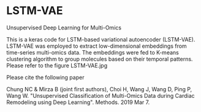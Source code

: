 # LSTM-VAE
Unsupervised Deep Learning for Multi-Omics

This is a keras code for LSTM-based variational autoencoder (LSTM-VAE). LSTM-VAE was employed to extract 
low-dimensional embeddings from time-series multi-omics data. The embeddings were fed to K-means 
clustering algorithm to group molecules based on their temporal patterns. Please refer to the figure LSTM-VAE.jpg 

Please cite the following paper

Chung NC & Mirza B (joint first authors), Choi H, Wang J, Wang D, Ping P, Wang W. "Unsupervised Classification of Multi-Omics Data during Cardiac Remodeling using Deep Learning". Methods. 2019 Mar 7.
